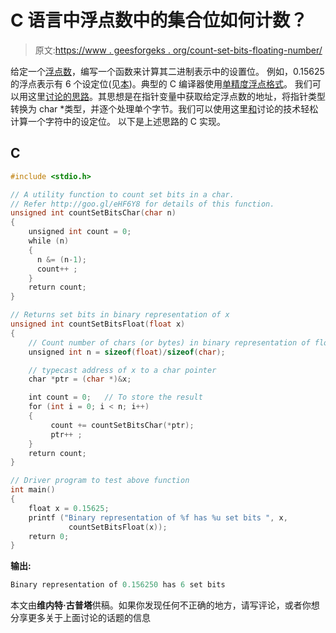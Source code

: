 # C 语言中浮点数中的集合位如何计数？

> 原文:[https://www . geesforgeks . org/count-set-bits-floating-number/](https://www.geeksforgeeks.org/count-set-bits-floating-point-number/)

给定一个[浮点数](http://en.wikipedia.org/wiki/Floating_point)，编写一个函数来计算其二进制表示中的设置位。
例如，0.15625 的浮点表示有 6 个设定位(见[本](http://en.wikipedia.org/wiki/Single_precision#IEEE_754_single-precision_binary_floating-point_format:_binary32))。典型的 C 编译器使用[单精度浮点格式](http://en.wikipedia.org/wiki/Single_precision)。
我们可以用这里[讨论的思路](https://www.geeksforgeeks.org/how-will-you-show-memory-representation-of-c-variables/)。其思想是在指针变量中获取给定浮点数的地址，将指针类型转换为 char *类型，并逐个处理单个字节。我们可以使用这里[和](https://www.geeksforgeeks.org/count-set-bits-in-an-integer/)讨论的技术轻松计算一个字符中的设定位。
以下是上述思路的 C 实现。

## C

```cpp
#include <stdio.h>

// A utility function to count set bits in a char.
// Refer http://goo.gl/eHF6Y8 for details of this function.
unsigned int countSetBitsChar(char n)
{
    unsigned int count = 0;
    while (n)
    {
      n &= (n-1);
      count++ ;
    }
    return count;
}

// Returns set bits in binary representation of x
unsigned int countSetBitsFloat(float x)
{
    // Count number of chars (or bytes) in binary representation of float
    unsigned int n = sizeof(float)/sizeof(char);

    // typecast address of x to a char pointer
    char *ptr = (char *)&x; 

    int count = 0;   // To store the result
    for (int i = 0; i < n; i++)
    {
         count += countSetBitsChar(*ptr);
         ptr++ ;
    }
    return count;
}

// Driver program to test above function
int main()
{
    float x = 0.15625;
    printf ("Binary representation of %f has %u set bits ", x,
             countSetBitsFloat(x));
    return 0;
}
```

**输出:**

```cpp
Binary representation of 0.156250 has 6 set bits
```

本文由**维内特·古普塔**供稿。如果你发现任何不正确的地方，请写评论，或者你想分享更多关于上面讨论的话题的信息
